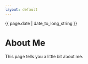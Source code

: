 ```yaml
---
layout: default
---
```

{{ page.date | date_to_long_string }}

# About Me

This page tells you a little bit about me.

